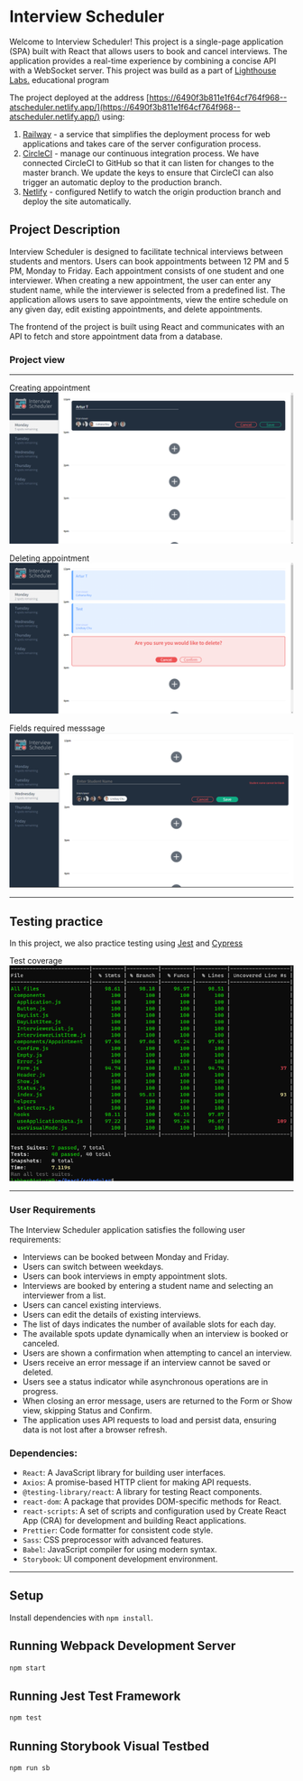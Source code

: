 # Interview Scheduler

Welcome to Interview Scheduler! This project is a single-page application (SPA) built with React that allows users to book and cancel interviews. The application provides a real-time experience by combining a concise API with a WebSocket server.
This project was build as a part of [Lighthouse Labs.](https://www.lighthouselabs.ca/) educational program

The project deployed at the address [https://6490f3b811e1f64cf764f968--atscheduler.netlify.app/](https://6490f3b811e1f64cf764f968--atscheduler.netlify.app/) using:
1.  [Railway](https://railway.app/) - a service that simplifies the deployment process for web applications and takes care of the server configuration process.
2.  [CircleCI](https://circleci.com/) - manage our continuous integration process. We have connected CircleCI to GitHub so that it can listen for changes to the master branch. We update the keys to ensure that CircleCI can also trigger an automatic deploy to the production branch.
3.  [Netlify](https://www.netlify.com/) -  configured Netlify to watch the origin production branch and deploy the site automatically.

## Project Description
Interview Scheduler is designed to facilitate technical interviews between students and mentors. Users can book appointments between 12 PM and 5 PM, Monday to Friday. Each appointment consists of one student and one interviewer. When creating a new appointment, the user can enter any student name, while the interviewer is selected from a predefined list. The application allows users to save appointments, view the entire schedule on any given day, edit existing appointments, and delete appointments.

The frontend of the project is built using React and communicates with an API to fetch and store appointment data from a database.

### Project view
___

Creating appointment
![Creating appointment](./docs/Scheduler.png)

Deleting appointment
![Deleting appointment](./docs/Scheduler2.png)

Fields required messsage
![Fields required](./docs/Scheduler3.png)
___

## Testing practice

In this project, we also practice testing using [Jest](https://jestjs.io/) and [Cypress](https://www.cypress.io/) 

Test coverage
![Test coverage](./docs/test_coverage.png)

___
### User Requirements
The Interview Scheduler application satisfies the following user requirements:

* Interviews can be booked between Monday and Friday.
* Users can switch between weekdays.
* Users can book interviews in empty appointment slots.
* Interviews are booked by entering a student name and selecting an interviewer from a list.
* Users can cancel existing interviews.
* Users can edit the details of existing interviews.
* The list of days indicates the number of available slots for each day.
* The available spots update dynamically when an interview is booked or canceled.
* Users are shown a confirmation when attempting to cancel an interview.
* Users receive an error message if an interview cannot be saved or deleted.
* Users see a status indicator while asynchronous operations are in progress.
* When closing an error message, users are returned to the Form or Show view, skipping Status and Confirm.
* The application uses API requests to load and persist data, ensuring data is not lost after a browser refresh.

### Dependencies:
* ```React```: A JavaScript library for building user interfaces.
* ```Axios```: A promise-based HTTP client for making API requests.
* ```@testing-library/react```: A library for testing React components.
* ```react-dom```: A package that provides DOM-specific methods for React.
* ```react-scripts```: A set of scripts and configuration used by Create React App (CRA) for development and building React applications.
* ```Prettier```: Code formatter for consistent code style.
* ```Sass```: CSS preprocessor with advanced features.
* ```Babel```: JavaScript compiler for using modern syntax.
* ```Storybook```: UI component development environment.

___
## Setup

Install dependencies with `npm install`.

## Running Webpack Development Server

```sh
npm start
```

## Running Jest Test Framework

```sh
npm test
```

## Running Storybook Visual Testbed

```sh
npm run sb
```
